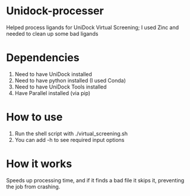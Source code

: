 # Unidock-processer
Helped process ligands for UniDock Virtual Screening; I used Zinc and needed to clean up some bad ligands

# Dependencies
1. Need to have UniDock installed
2. Need to have python installed (I used Conda)
3. Need to have UniDock Tools installed
4. Have Parallel installed (via pip)

# How to use
1. Run the shell script with ./virtual_screening.sh
2. You can add -h to see required input options

# How it works
Speeds up processing time, and if it finds a bad file it skips it, preventing the job from crashing.
